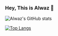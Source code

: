### Hey, This is Alwaz 👋

<!--
**Alwaz/Alwaz** is a ✨ _special_ ✨ repository because its `README.md` (this file) appears on your GitHub profile.

Here are some ideas to get you started:

- 🔭 I’m currently working on ...
- 🌱 I’m currently learning ...
- 👯 I’m looking to collaborate on ...
- 🤔 I’m looking for help with ...
- 💬 Ask me about ...
- 📫 How to reach me: ...
- 😄 Pronouns: ...
- ⚡ Fun fact: ...

-->

![Alwaz's GitHub stats](https://github-readme-stats.vercel.app/api?username=Alwaz&show_icons=true&theme=tokyonight)

[![Top Langs](https://github-readme-stats.vercel.app/api/top-langs/?username=Alwaz)](https://github.com/Alwaz/github-readme-stats)









